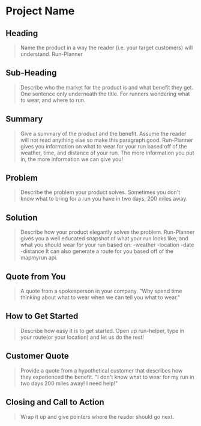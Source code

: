 # Project Name #

<!-- 
> This material was originally posted [here](http://www.quora.com/What-is-Amazons-approach-to-product-development-and-product-management). It is reproduced here for posterities sake.

There is an approach called "working backwards" that is widely used at Amazon. They work backwards from the customer,
rather than starting with an idea for a product and trying to bolt customers onto it. While working backwards can be
applied to any specific product decision, using this approach is especially important when developing new products or
features.

For new initiatives a product manager typically starts by writing an internal press release announcing the finished
product. The target audience for the press release is the new/updated product's customers, which can be retail customers
or internal users of a tool or technology. Internal press releases are centered around the customer problem, how current
solutions (internal or external) fail, and how the new product will blow away existing solutions.

If the benefits listed don't sound very interesting or exciting to customers, then perhaps they're not (and shouldn't
be built). Instead, the product manager should keep iterating on the press release until they've come up with benefits
that actually sound like benefits. Iterating on a press release is a lot less expensive than iterating on the product
itself (and quicker!).

If the press release is more than a page and a half, it is probably too long. Keep it simple. 3-4 sentences for most
paragraphs. Cut out the fat. Don't make it into a spec. You can accompany the press release with a FAQ that answers all
of the other business or execution questions so the press release can stay focused on what the customer gets. My rule of
thumb is that if the press release is hard to write, then the product is probably going to suck. Keep working at it until
the outline for each paragraph flows.

Oh, and I also like to write press-releases in what I call "Oprah-speak" for mainstream consumer products. Imagine you're
sitting on Oprah's couch and have just explained the product to her, and then you listen as she explains it to her
audience. That's "Oprah-speak", not "Geek-speak".

Once the project moves into development, the press release can be used as a touchstone; a guiding light. The product
team can ask themselves, "Are we building what is in the press release?" If they find they're spending time building
things that aren't in the press release (overbuilding), they need to ask themselves why. This keeps product development
focused on achieving the customer benefits and not building extraneous stuff that takes longer to build, takes resources
to maintain, and doesn't provide real customer benefit (at least not enough to warrant inclusion in the press release).
 -->
 
## Heading ##
  > Name the product in a way the reader (i.e. your target customers) will understand.
  Run-Planner

## Sub-Heading ##
  > Describe who the market for the product is and what benefit they get. One sentence only underneath the title.
  For runners wondering what to wear, and where to run.


## Summary ##
  > Give a summary of the product and the benefit. Assume the reader will not read anything else so make this paragraph good.
  Run-Planner gives you information on what to wear for your run based off of the weather, time, and distance of your run. The more information you put in, the more information we can give you! 

## Problem ##
  > Describe the problem your product solves.
  Sometimes you don't know what to bring for a run you have in two days, 200 miles away.

## Solution ##
  > Describe how your product elegantly solves the problem.
  Run-Planner gives you a well educated snapshot of what your run looks like, and what you should wear for your run based on:
    -weather
    -location
    -date
    -distance
  It can also generate a route for you based off of the mapmyrun api.

## Quote from You ##
  > A quote from a spokesperson in your company.
  "Why spend time thinking about what to wear when we can tell you what to wear."

## How to Get Started ##
  > Describe how easy it is to get started.
  Open up run-helper, type in your route(or your location) and let us do the rest!

## Customer Quote ##
  > Provide a quote from a hypothetical customer that describes how they experienced the benefit.
  "I don't know what to wear for my run in two days 200 miles away! I need help!"

## Closing and Call to Action ##
  > Wrap it up and give pointers where the reader should go next.
  
